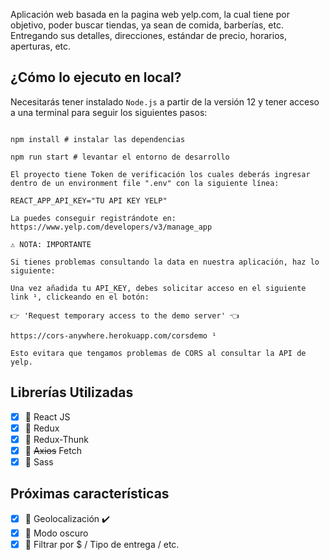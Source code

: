 Aplicación web basada en la pagina web yelp.com, la cual tiene por objetivo, poder buscar tiendas, ya sean de comida, barberías, etc. Entregando sus detalles, direcciones, estándar de precio, horarios, aperturas, etc.
## ¿Cómo lo ejecuto en local? 

Necesitarás tener instalado `Node.js` a partir de la versión 12 y tener acceso a una terminal para seguir los siguientes pasos: 

``` 

npm install # instalar las dependencias 

npm run start # levantar el entorno de desarrollo 

El proyecto tiene Token de verificación los cuales deberás ingresar dentro de un environment file ".env" con la siguiente línea:

REACT_APP_API_KEY="TU API KEY YELP" 

La puedes conseguir registrándote en: https://www.yelp.com/developers/v3/manage_app

⚠️ NOTA: IMPORTANTE

Si tienes problemas consultando la data en nuestra aplicación, haz lo siguiente:

Una vez añadida tu API_KEY, debes solicitar acceso en el siguiente link ¹, clickeando en el botón:

👉 'Request temporary access to the demo server' 👈

https://cors-anywhere.herokuapp.com/corsdemo ¹

Esto evitara que tengamos problemas de CORS al consultar la API de yelp.

``` 

## Librerías Utilizadas 

- [x] 🔹 React JS 
- [x] 🔹 Redux 
- [x] 🔹 Redux-Thunk 
- [x] 🔹 ~~Axios~~ Fetch
- [x] 🔹 Sass 

## Próximas características 

- [x] 🔹 Geolocalización ✔️
- [x] 🔹 Modo oscuro 
- [x] 🔹 Filtrar por $ / Tipo de entrega / etc. 